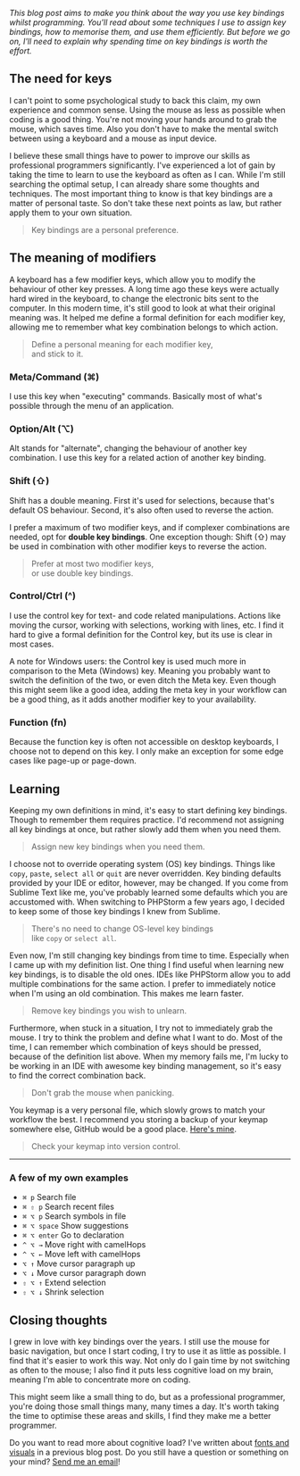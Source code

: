 *This blog post aims to make you think about the way you use key bindings whilst programming. 
You'll read about some techniques I use to assign key bindings, how to memorise them, and use them efficiently.
But before we go on, I'll need to explain why spending time on key bindings is worth the effort.*
  
## The need for keys

I can't point to some psychological study to back this claim, my own experience and common sense. 
 Using the mouse as less as possible when coding is a good thing. 
 You're not moving your hands around to grab the mouse, which saves time. 
 Also you don't have to make the mental switch between using a keyboard and a mouse as input device.
 
I believe these small things have to power to improve our skills as professional programmers significantly.
 I've experienced a lot of gain by taking the time to learn to use the keyboard as often as I can.
 While I'm still searching the optimal setup, I can already share some thoughts and techniques.
 The most important thing to know is that key bindings are a matter of personal taste. 
 So don't take these next points as law, but rather apply them to your own situation. 

> Key bindings are a personal preference. 

## The meaning of modifiers

A keyboard has a few modifier keys, which allow you to modify the behaviour of other key presses.
 A long time ago these keys were actually hard wired in the keyboard, to change the electronic bits sent to the computer.
 In this modern time, it's still good to look at what their original meaning was.
 It helped me define a formal definition for each modifier key, allowing me to remember what key combination belongs to which action.
 
 > Define a personal meaning for each modifier key, 
 <br>and stick to it.

### Meta/Command (⌘) 

I use this key when "executing" commands. Basically most of what's possible through the menu of an application. 

### Option/Alt (⌥) 

Alt stands for "alternate", changing the behaviour of another key combination. I use this key for a related action 
 of another key binding. 

### Shift (⇧) 

Shift has a double meaning. First it's used for selections, because that's default OS behaviour.
Second, it's also often used to reverse the action.

I prefer a maximum of two modifier keys, and if complexer combinations are needed, opt for **double key bindings**. 
One exception though: Shift (⇧) may be used in combination with other modifier keys to reverse the action.

> Prefer at most two modifier keys, 
<br>or use double key bindings.

### Control/Ctrl (^) 

I use the control key for text- and code related manipulations. 
 Actions like moving the cursor, working with selections, working with lines, etc. 
 I find it hard to give a formal definition for the Control key, but its use is clear in most cases. 

A note for Windows users: the Control key is used much more in comparison to the Meta (Windows) key. 
 Meaning you probably want to switch the definition of the two, or even ditch the Meta key.
 Even though this might seem like a good idea, adding the meta key in your workflow can be a good thing,
 as it adds another modifier key to your availability.

### Function (fn)

Because the function key is often not accessible on desktop keyboards, I choose not to depend on this key.
 I only make an exception for some edge cases like page-up or page-down. 

## Learning

Keeping my own definitions in mind, it's easy to start defining key bindings. Though to remember them requires practice.
 I'd recommend not assigning all key bindings at once, but rather slowly add them when you need them.

> Assign new key bindings when you need them.

I choose not to override operating system (OS) key bindings. Things like `copy`, `paste`, `select all` or `quit` are 
 never overridden.
 Key binding defaults provided by your IDE or editor, however, may be changed. 
 If you come from Sublime Text like me, you've probably learned some defaults which you are accustomed with. 
 When switching to PHPStorm a few years ago, I decided to keep some of those key bindings I knew from Sublime.
 
> There's no need to change OS-level key bindings 
<br>like `copy` or `select all`.
 
Even now, I'm still changing key bindings from time to time. Especially when I came up with my definition list.
 One thing I find useful when learning new key bindings, is to disable the old ones. IDEs like PHPStorm allow you to add
 multiple combinations for the same action. I prefer to immediately notice when I'm using an old combination.
 This makes me learn faster.
 
> Remove key bindings you wish to unlearn.
 
Furthermore, when stuck in a situation, I try not to immediately grab the mouse. 
 I try to think the problem and define what I want to do.
 Most of the time, I can remember which combination of keys should be pressed, because of the definition list above.
 When my memory fails me, I'm lucky to be working in an IDE with awesome key binding management, 
 so it's easy to find the correct combination back.

> Don't grab the mouse when panicking.

You keymap is a very personal file, which slowly grows to match your workflow the best. I recommend you storing a backup
 of your keymap somewhere else, GitHub would be a good place. 
 [Here's mine](*https://github.com/brendt/settings-repository/blob/master/keymaps/Brendt.xml).
 
> Check your keymap into version control.

---

### A few of my own examples

- `⌘ p` Search file
- `⌘ ⇧ p` Search recent files
- `⌘ ⌥ p` Search symbols in file
- `⌘ ⌥ space` Show suggestions
- `⌘ ⌥ enter` Go to declaration
- `^ ⌥ →` Move right with camelHops
- `^ ⌥ ←` Move left with camelHops
- `⌥ ↑`  Move cursor paragraph up
- `⌥ ↓`  Move cursor paragraph down
- `⇧ ⌥ ↑` Extend selection
- `⇧ ⌥ ↓` Shrink selection

## Closing thoughts

I grew in love with key bindings over the years. I still use the mouse for basic navigation, 
 but once I start coding, I try to use it as little as possible. I find that it's easier to work this way. 
 Not only do I gain time by not switching as often to the mouse; I also find it puts less cognitive load on my brain,
 meaning I'm able to concentrate more on coding.
 
This might seem like a small thing to do, but as a professional programmer, you're doing those small things many, 
 many times a day. It's worth taking the time to optimise these areas and skills, I find they make me a better programmer.
 
Do you want to read more about cognitive load? I've written about [fonts and visuals](*https://www.stitcher.io/blog/a-programmers-cognitive-load)
 in a previous blog post. Do you still have a question or something on your mind? [Send me an email](mailto:brendt@stitcher.io)!
